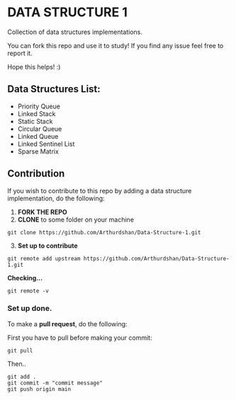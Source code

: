 # DATA STRUCTURE 1
Collection of data structures implementations.

You can fork this repo and use it to study! If you find any issue feel free to report it.

Hope this helps! :)

## Data Structures List:

- Priority Queue
- Linked Stack
- Static Stack
- Circular Queue
- Linked Queue
- Linked Sentinel List
- Sparse Matrix

## Contribution

If you wish to contribute to this repo by adding a data structure implementation, do the following:

1. **FORK THE REPO**
2. **CLONE** to some folder on your machine
```
git clone https://github.com/Arthurdshan/Data-Structure-1.git
```
3. **Set up to contribute**
```
git remote add upstream https://github.com/Arthurdshan/Data-Structure-1.git
```
**Checking...**
```
git remote -v 
```
### Set up done.
To make a **pull request**, do the following:

First you have to pull before making your commit:
```
git pull
```
Then..
```
git add .
git commit -m "commit message"
git push origin main
```
